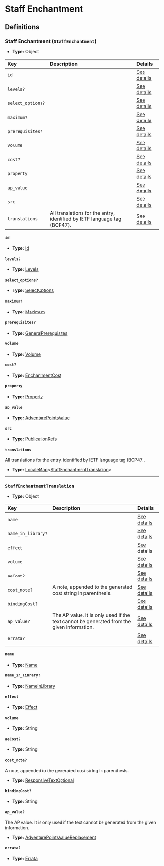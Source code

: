 # Staff Enchantment

## Definitions

### <a name="StaffEnchantment"></a> Staff Enchantment (`StaffEnchantment`)

- **Type:** Object

Key | Description | Details
:-- | :-- | :--
`id` |  | <a href="#StaffEnchantment/id">See details</a>
`levels?` |  | <a href="#StaffEnchantment/levels">See details</a>
`select_options?` |  | <a href="#StaffEnchantment/select_options">See details</a>
`maximum?` |  | <a href="#StaffEnchantment/maximum">See details</a>
`prerequisites?` |  | <a href="#StaffEnchantment/prerequisites">See details</a>
`volume` |  | <a href="#StaffEnchantment/volume">See details</a>
`cost?` |  | <a href="#StaffEnchantment/cost">See details</a>
`property` |  | <a href="#StaffEnchantment/property">See details</a>
`ap_value` |  | <a href="#StaffEnchantment/ap_value">See details</a>
`src` |  | <a href="#StaffEnchantment/src">See details</a>
`translations` | All translations for the entry, identified by IETF language tag (BCP47). | <a href="#StaffEnchantment/translations">See details</a>

#### <a name="StaffEnchantment/id"></a> `id`

- **Type:** <a href="#Id">Id</a>

#### <a name="StaffEnchantment/levels"></a> `levels?`

- **Type:** <a href="#Levels">Levels</a>

#### <a name="StaffEnchantment/select_options"></a> `select_options?`

- **Type:** <a href="#SelectOptions">SelectOptions</a>

#### <a name="StaffEnchantment/maximum"></a> `maximum?`

- **Type:** <a href="#Maximum">Maximum</a>

#### <a name="StaffEnchantment/prerequisites"></a> `prerequisites?`

- **Type:** <a href="../_Prerequisite.md#GeneralPrerequisites">GeneralPrerequisites</a>

#### <a name="StaffEnchantment/volume"></a> `volume`

- **Type:** <a href="#Volume">Volume</a>

#### <a name="StaffEnchantment/cost"></a> `cost?`

- **Type:** <a href="#EnchantmentCost">EnchantmentCost</a>

#### <a name="StaffEnchantment/property"></a> `property`

- **Type:** <a href="#Property">Property</a>

#### <a name="StaffEnchantment/ap_value"></a> `ap_value`

- **Type:** <a href="#AdventurePointsValue">AdventurePointsValue</a>

#### <a name="StaffEnchantment/src"></a> `src`

- **Type:** <a href="../source/_PublicationRef.md#PublicationRefs">PublicationRefs</a>

#### <a name="StaffEnchantment/translations"></a> `translations`

All translations for the entry, identified by IETF language tag (BCP47).

- **Type:** <a href="../_LocaleMap.md#LocaleMap">LocaleMap</a>&lt;<a href="#StaffEnchantmentTranslation">StaffEnchantmentTranslation</a>&gt;

---

### <a name="StaffEnchantmentTranslation"></a> `StaffEnchantmentTranslation`

- **Type:** Object

Key | Description | Details
:-- | :-- | :--
`name` |  | <a href="#StaffEnchantmentTranslation/name">See details</a>
`name_in_library?` |  | <a href="#StaffEnchantmentTranslation/name_in_library">See details</a>
`effect` |  | <a href="#StaffEnchantmentTranslation/effect">See details</a>
`volume` |  | <a href="#StaffEnchantmentTranslation/volume">See details</a>
`aeCost?` |  | <a href="#StaffEnchantmentTranslation/aeCost">See details</a>
`cost_note?` | A note, appended to the generated cost string in parenthesis. | <a href="#StaffEnchantmentTranslation/cost_note">See details</a>
`bindingCost?` |  | <a href="#StaffEnchantmentTranslation/bindingCost">See details</a>
`ap_value?` | The AP value. It is only used if the text cannot be generated from the given information. | <a href="#StaffEnchantmentTranslation/ap_value">See details</a>
`errata?` |  | <a href="#StaffEnchantmentTranslation/errata">See details</a>

#### <a name="StaffEnchantmentTranslation/name"></a> `name`

- **Type:** <a href="#Name">Name</a>

#### <a name="StaffEnchantmentTranslation/name_in_library"></a> `name_in_library?`

- **Type:** <a href="#NameInLibrary">NameInLibrary</a>

#### <a name="StaffEnchantmentTranslation/effect"></a> `effect`

- **Type:** <a href="#Effect">Effect</a>

#### <a name="StaffEnchantmentTranslation/volume"></a> `volume`

- **Type:** String

#### <a name="StaffEnchantmentTranslation/aeCost"></a> `aeCost?`

- **Type:** String

#### <a name="StaffEnchantmentTranslation/cost_note"></a> `cost_note?`

A note, appended to the generated cost string in parenthesis.

- **Type:** <a href="../_ResponsiveText.md#ResponsiveTextOptional">ResponsiveTextOptional</a>

#### <a name="StaffEnchantmentTranslation/bindingCost"></a> `bindingCost?`

- **Type:** String

#### <a name="StaffEnchantmentTranslation/ap_value"></a> `ap_value?`

The AP value. It is only used if the text cannot be generated from the
given information.

- **Type:** <a href="#AdventurePointsValueReplacement">AdventurePointsValueReplacement</a>

#### <a name="StaffEnchantmentTranslation/errata"></a> `errata?`

- **Type:** <a href="../source/_Erratum.md#Errata">Errata</a>
